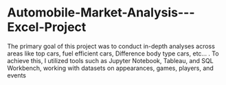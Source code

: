 # Automobile-Market-Analysis---Excel-Project
The primary goal of this project was to conduct in-depth analyses across areas like top cars, fuel efficient cars, Difference body type cars, etc...  . To achieve this, I utilized tools such as Jupyter Notebook, Tableau, and SQL Workbench, working with datasets on appearances, games, players, and events
